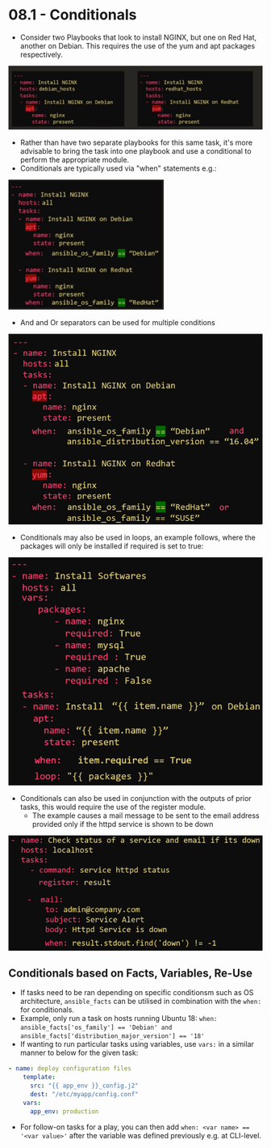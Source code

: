 # 08.1 - Conditionals

- Consider two Playbooks that look to install NGINX, but one on Red Hat, another on Debian. This requires the use of the yum and apt packages respectively.

![Separate Playbooks](images/two-scenarios.png)

- Rather than have two separate playbooks for this same task, it's more advisable to bring the task into one playbook and use a conditional to perform the appropriate module.
- Conditionals are typically used via "when" statements e.g.:

![Conditional Example](images/conditional-example.png)

- And and Or separators can be used for multiple conditions

![And Or Example](images/and-or-example.png)

- Conditionals may also be used in loops, an example follows, where the packages will only be installed if required is set to true:

![Conditionals with Loops](images/conditional-loop.png)

- Conditionals can also be used in conjunction with the outputs of prior tasks, this would require the use of the register module.
  - The example causes a mail message to be sent to the email address provided only if the httpd service is shown to be down

![Conditional Output](images/conditional-output.png)

## Conditionals based on Facts, Variables, Re-Use

- If tasks need to be ran depending on specific conditionsm such as OS architecture, `ansible_facts` can be utilised in combination with the `when:` for conditionals.
- Example, only run a task on hosts running Ubuntu 18: `when: ansible_facts['os_family'] == 'Debian' and ansible_facts['distribution_major_version'] == '18'`
- If wanting to run particular tasks using variables, use `vars:` in a similar manner to below for the given task:

```yaml
- name: deploy configuration files
    template:
      src: "{{ app_env }}_config.j2"
      dest: "/etc/myapp/config.conf"
    vars:
      app_env: production
```

- For follow-on tasks for a play, you can then add `when: <var name> == '<var value>'` after the variable was defined previously e.g. at CLI-level.
